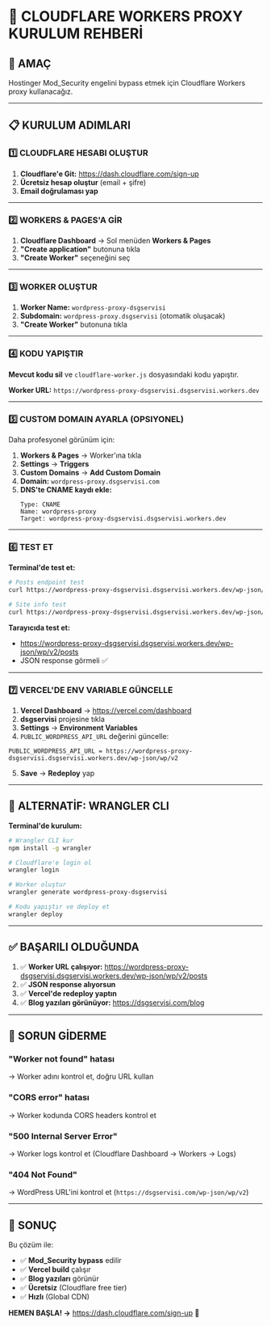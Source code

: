 # 🚀 CLOUDFLARE WORKERS PROXY KURULUM REHBERİ

## 🎯 AMAÇ
Hostinger Mod_Security engelini bypass etmek için Cloudflare Workers proxy kullanacağız.

---

## 📋 KURULUM ADIMLARI

### 1️⃣ CLOUDFLARE HESABI OLUŞTUR

1. **Cloudflare'e Git:** https://dash.cloudflare.com/sign-up
2. **Ücretsiz hesap oluştur** (email + şifre)
3. **Email doğrulaması yap**

---

### 2️⃣ WORKERS & PAGES'A GİR

1. **Cloudflare Dashboard** → Sol menüden **Workers & Pages**
2. **"Create application"** butonuna tıkla
3. **"Create Worker"** seçeneğini seç

---

### 3️⃣ WORKER OLUŞTUR

1. **Worker Name:** `wordpress-proxy-dsgservisi`
2. **Subdomain:** `wordpress-proxy.dsgservisi` (otomatik oluşacak)
3. **"Create Worker"** butonuna tıkla

---

### 4️⃣ KODU YAPIŞTIR

**Mevcut kodu sil** ve `cloudflare-worker.js` dosyasındaki kodu yapıştır.

**Worker URL:** `https://wordpress-proxy-dsgservisi.dsgservisi.workers.dev`

---

### 5️⃣ CUSTOM DOMAIN AYARLA (OPSIYONEL)

Daha profesyonel görünüm için:

1. **Workers & Pages** → Worker'ına tıkla
2. **Settings** → **Triggers**
3. **Custom Domains** → **Add Custom Domain**
4. **Domain:** `wordpress-proxy.dsgservisi.com`
5. **DNS'te CNAME kaydı ekle:**
   ```
   Type: CNAME
   Name: wordpress-proxy
   Target: wordpress-proxy-dsgservisi.dsgservisi.workers.dev
   ```

---

### 6️⃣ TEST ET

**Terminal'de test et:**

```bash
# Posts endpoint test
curl https://wordpress-proxy-dsgservisi.dsgservisi.workers.dev/wp-json/wp/v2/posts

# Site info test  
curl https://wordpress-proxy-dsgservisi.dsgservisi.workers.dev/wp-json/
```

**Tarayıcıda test et:**
- https://wordpress-proxy-dsgservisi.dsgservisi.workers.dev/wp-json/wp/v2/posts
- JSON response görmeli ✅

---

### 7️⃣ VERCEL'DE ENV VARIABLE GÜNCELLE

1. **Vercel Dashboard** → https://vercel.com/dashboard
2. **dsgservisi** projesine tıkla
3. **Settings** → **Environment Variables**
4. `PUBLIC_WORDPRESS_API_URL` değerini güncelle:

```
PUBLIC_WORDPRESS_API_URL = https://wordpress-proxy-dsgservisi.dsgservisi.workers.dev/wp-json/wp/v2
```

5. **Save** → **Redeploy** yap

---

## 🔧 ALTERNATİF: WRANGLER CLI

**Terminal'de kurulum:**

```bash
# Wrangler CLI kur
npm install -g wrangler

# Cloudflare'e login ol
wrangler login

# Worker oluştur
wrangler generate wordpress-proxy-dsgservisi

# Kodu yapıştır ve deploy et
wrangler deploy
```

---

## ✅ BAŞARILI OLDUĞUNDA

1. ✅ **Worker URL çalışıyor:** https://wordpress-proxy-dsgservisi.dsgservisi.workers.dev/wp-json/wp/v2/posts
2. ✅ **JSON response alıyorsun**
3. ✅ **Vercel'de redeploy yaptın**
4. ✅ **Blog yazıları görünüyor:** https://dsgservisi.com/blog

---

## 🚨 SORUN GİDERME

### "Worker not found" hatası
→ Worker adını kontrol et, doğru URL kullan

### "CORS error" hatası  
→ Worker kodunda CORS headers kontrol et

### "500 Internal Server Error"
→ Worker logs kontrol et (Cloudflare Dashboard → Workers → Logs)

### "404 Not Found"
→ WordPress URL'ini kontrol et (`https://dsgservisi.com/wp-json/wp/v2`)

---

## 🎯 SONUÇ

Bu çözüm ile:
- ✅ **Mod_Security bypass** edilir
- ✅ **Vercel build** çalışır  
- ✅ **Blog yazıları** görünür
- ✅ **Ücretsiz** (Cloudflare free tier)
- ✅ **Hızlı** (Global CDN)

**HEMEN BAŞLA! →** https://dash.cloudflare.com/sign-up 🚀

